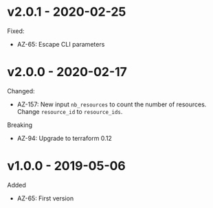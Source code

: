 # v2.0.1 - 2020-02-25

Fixed:
  * AZ-65: Escape CLI parameters

# v2.0.0 - 2020-02-17

Changed:
  * AZ-157: New input `nb_resources` to count the number of resources. Change `resource_id` to `resource_ids`.
  
Breaking
  * AZ-94: Upgrade to terraform 0.12
  
# v1.0.0 - 2019-05-06

Added
  * AZ-65: First version
